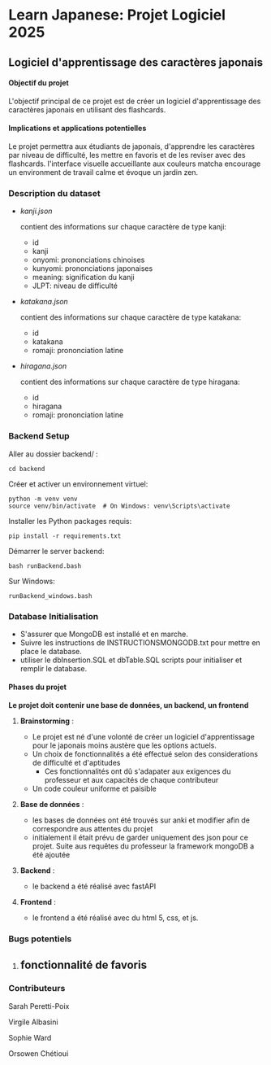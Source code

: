 # Learn Japanese: Projet Logiciel 2025
## Logiciel d'apprentissage des caractères japonais

#### Objectif du projet
L'objectif principal de ce projet est de créer un logiciel
d'apprentissage des caractères japonais en utilisant des flashcards.

#### Implications et applications potentielles
Le projet permettra aux étudiants de japonais, d'apprendre les caractères
par niveau de difficulté, les mettre en favoris et de les reviser avec des flashcards.
l'interface visuelle accueillante aux couleurs matcha encourage un environment 
de travail calme et évoque un jardin zen.

### Description du dataset

* _kanji.json_

   contient des informations sur chaque caractère de type kanji:
  
  * id
  * kanji
  * onyomi: prononciations chinoises
  * kunyomi: prononciations japonaises
  * meaning: signification du kanji
  * JLPT: niveau de difficulté

* _katakana.json_

   contient des informations sur chaque caractère de type katakana:
  
  * id
  * katakana
  * romaji: prononciation latine

* _hiragana.json_

   contient des informations sur chaque caractère de type hiragana:
  
  * id
  * hiragana
  * romaji: prononciation latine


### Backend Setup

Aller au dossier backend/ :

    cd backend

Créer et activer un environnement virtuel:

    python -m venv venv
    source venv/bin/activate  # On Windows: venv\Scripts\activate

Installer les Python packages requis:

    pip install -r requirements.txt

Démarrer le server backend:

    bash runBackend.bash  

Sur Windows: 

    runBackend_windows.bash

### Database Initialisation

* S'assurer que MongoDB est installé et en marche.
* Suivre les instructions de INSTRUCTIONSMONGODB.txt pour mettre 
en place le database.
* utiliser le dbInsertion.SQL et dbTable.SQL scripts pour initialiser 
et remplir le database.

#### Phases du projet

**Le projet doit contenir une base de données, un backend, un frontend**

1. **Brainstorming** :
   - Le projet est né d'une volonté de créer un logiciel d'apprentissage pour
le japonais moins austère que les options actuels.
   - Un choix de fonctionnalités a été effectué selon des considerations de difficulté
et d'aptitudes
     - Ces fonctionnalités ont dû s'adapater aux exigences du professeur et 
aux capacités de chaque contributeur
   - Un code couleur uniforme et paisible

2. **Base de données** :
   - les bases de données ont été trouvés sur anki et modifier afin de
correspondre aus attentes du projet
   - initialement il était prévu de garder uniquement des json pour ce projet.
Suite aus requêtes du professeur la framework mongoDB a été ajoutée

3. **Backend** :
   - le backend a été réalisé avec fastAPI

4. **Frontend** :
   - le frontend a été réalisé avec du html 5, css, et js.
     
### Bugs potentiels
   
1. **fonctionnalité de favoris**
   - 


### Contributeurs

Sarah Peretti-Poix

Virgile Albasini

Sophie Ward

Orsowen Chétioui
